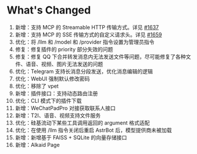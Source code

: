 # What's Changed

1. 新增：支持 MCP 的 Streamable HTTP 传输方式。详见 [#1637](https://github.com/Soulter/AstrBot/issues/1637)
2. 新增：支持 MCP 的 SSE 传输方式的自定义请求头。详见 [#1659](https://github.com/Soulter/AstrBot/issues/1659)
3. 优化：将 /llm 和 /model 和 /provider 指令设置为管理员指令
4. 修复：修复插件的 priority 部分失效的问题
5. 修复：修复 QQ 下合并转发消息内无法发送文件等问题，尽可能修复了各种文件、语音、视频、图片无法发送的问题
6. 优化：Telegram 支持长消息分段发送，优化消息编辑的逻辑
7. 优化：WebUI 强制默认修改密码
8. 优化：移除了 vpet
9. 新增：插件接口：支持动态路由注册
10. 优化：CLI 模式下的插件下载
11. 新增：WeChatPadPro 对接获取联系人接口
12. 新增：T2I、语音、视频支持文件服务
13. 优化：硅基流动下某些工具调用返回的 argument 格式适配
14. 优化：在使用 /llm 指令关闭后重启 AstrBot 后，模型提供商未被加载
15. 新增：新增基于 FAISS + SQLite 的向量存储接口
16. 新增：Alkaid Page
